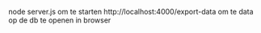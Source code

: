 node server.js om te starten
http://localhost:4000/export-data om te data op de db te openen in browser
